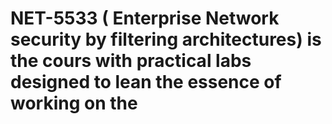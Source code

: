 # NET-5533 ( Enterprise Network security  by filtering  architectures) is the cours with practical labs designed to lean the essence of working on the 
